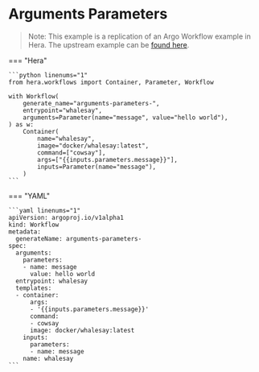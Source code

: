 # Arguments Parameters

> Note: This example is a replication of an Argo Workflow example in Hera. The upstream example can be [found here](https://github.com/argoproj/argo-workflows/blob/master/examples/arguments-parameters.yaml).




=== "Hera"

    ```python linenums="1"
    from hera.workflows import Container, Parameter, Workflow

    with Workflow(
        generate_name="arguments-parameters-",
        entrypoint="whalesay",
        arguments=Parameter(name="message", value="hello world"),
    ) as w:
        Container(
            name="whalesay",
            image="docker/whalesay:latest",
            command=["cowsay"],
            args=["{{inputs.parameters.message}}"],
            inputs=Parameter(name="message"),
        )
    ```

=== "YAML"

    ```yaml linenums="1"
    apiVersion: argoproj.io/v1alpha1
    kind: Workflow
    metadata:
      generateName: arguments-parameters-
    spec:
      arguments:
        parameters:
        - name: message
          value: hello world
      entrypoint: whalesay
      templates:
      - container:
          args:
          - '{{inputs.parameters.message}}'
          command:
          - cowsay
          image: docker/whalesay:latest
        inputs:
          parameters:
          - name: message
        name: whalesay
    ```

